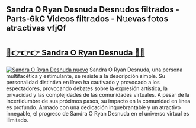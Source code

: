## Sandra O Ryan Desnuda D𝚎sn𝚞dos filtr𝚊dos - Parts-6kC Vid𝚎os filtr𝚊dos - N𝚞evas f𝚘tos atr𝚊ctivas vfjQf

# <h2><a href="http://mb6y9wv.tromn.icu/?c=Sandra+O+Ryan+Desnuda">🔗👉👉👉 Sandra O Ryan Desnuda 🔗🔗</a></h2>

[![Sandra O Ryan Desnuda nuevo](https://i.imgur.com/pEAQMta.gif)](http://mb6y9wv.tromn.icu/?c=Sandra+O+Ryan+Desnuda)
Sandra O Ryan Desnuda, una persona multifacética y estimulante, se resiste a la descripción simple. Su personalidad distintiva en línea ha cautivado y provocado a los espectadores, provocando debates sobre la expresión artística, la privacidad y las complejidades de las comunidades virtuales. A pesar de la incertidumbre de sus próximos pasos, su impacto en la comunidad en línea es profundo. Armado con una dedicación inquebrantable y un atractivo innegable, el progreso de Sandra O Ryan Desnuda en el universo virtual es ilimitado.
